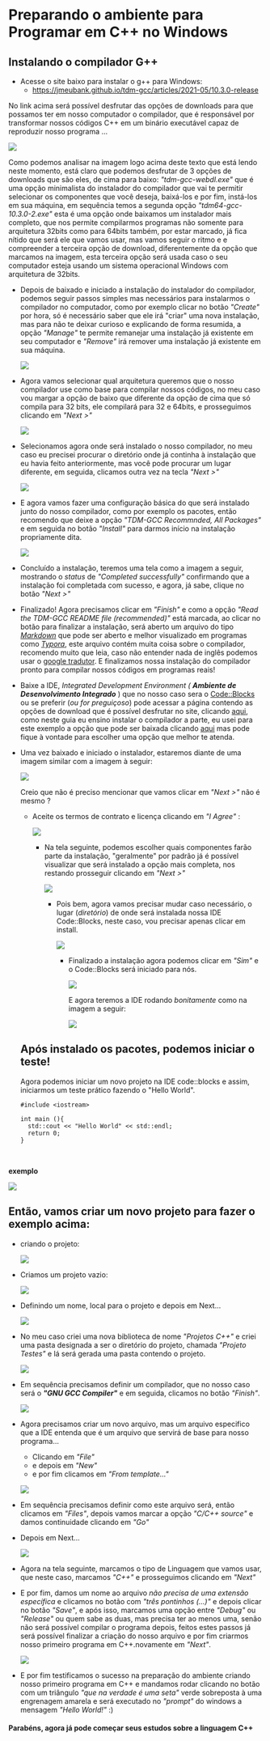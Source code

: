 # Preparando o ambiente para Programar em C++ no Windows 

## Instalando o compilador G++

* Acesse o site baixo para instalar o g++ para Windows:
  * https://jmeubank.github.io/tdm-gcc/articles/2021-05/10.3.0-release

No link acima será possível desfrutar das opções de downloads para que possamos ter em nosso computador o compilador, que é responsável por transformar nossos códigos C++ em um binário executável capaz de reproduzir nosso programa ...

![](./img/tdmgcc.png)

Como podemos analisar na imagem logo acima deste texto que está lendo neste momento, está claro que podemos desfrutar de 3 opções de downloads que são eles, de cima para baixo: *"tdm-gcc-webdl.exe"* que é uma opção minimalista do instalador do compilador que vai te permitir selecionar os componentes que você deseja, baixá-los e por fim, instá-los em sua máquina, em sequência temos a segunda opção *"tdm64-gcc-10.3.0-2.exe"* esta é uma opção onde baixamos um instalador mais completo, que nos permite compilarmos programas não somente para arquitetura 32bits como para 64bits também, por estar marcado, já fica nítido que será ele que vamos usar, mas vamos seguir o ritmo e e compreender a terceira opção de download, diferentemente da opção que marcamos na imagem, esta terceira opção será usada caso o seu computador esteja usando um sistema operacional Windows com arquitetura de 32bits.

* Depois de baixado e iniciado a instalação do instalador do compilador, podemos seguir passos simples mas necessários para instalarmos o compilador no computador, como por exemplo clicar no botão *"Create"* por hora, só é necessário saber que ele irá "criar" uma nova instalação, mas para não te deixar curioso e explicando de forma resumida, a opção *"Manage"* te permite remanejar uma instalação já existente em seu computador e *"Remove"* irá remover uma instalação já existente em sua máquina.

  ![](./img/tdm-setup.png)

* Agora vamos selecionar qual arquitetura queremos que o nosso compilador use como base para compilar nossos códigos, no meu caso vou margar a opção de baixo que diferente da opção de cima que só compila para 32 bits, ele compilará para 32 e 64bits, e prosseguimos clicando em *"Next >"*

  ![](./img/gccarch.png)

* Selecionamos agora onde será instalado o nosso compilador, no meu caso eu precisei procurar o diretório onde já continha à instalação que eu havia feito anteriormente, mas você pode procurar um lugar diferente, em seguida, clicamos outra vez na tecla *"Next >"*

  ![](./img/dirsetup.png)

* E agora vamos fazer uma configuração básica do que será instalado junto do nosso compilador, como por exemplo os pacotes, então recomendo que deixe a opção *"TDM-GCC Recommnded, All Packages"* e em seguida no botão *"Install"* para darmos início na instalação propriamente dita.

  ![](./img/instalation.png)

* Concluído a instalação, teremos uma tela como a imagem a seguir, mostrando o *status* de *"Completed successfully"* confirmando que a instalação foi completada com sucesso, e agora, já sabe, clique no botão *"Next >"*

* Finalizado! Agora precisamos clicar em *"Finish"* e como a opção *"Read the TDM-GCC README file (recommended)"* está marcada, ao clicar no botão para finalizar a instalação, será aberto um arquivo do tipo [*Markdown*](https://pt.wikipedia.org/wiki/Markdown) que pode ser aberto e melhor visualizado em programas como [*Typora*](https://typora.io/), este arquivo contém muita coisa sobre o compilador, recomendo muito que leia, caso não entender nada de inglês podemos usar o [google tradutor](https://translate.google.com.br/?hl=pt-BR). E finalizamos nossa instalação do compilador pronto para compilar nossos códigos em programas reais!

* Baixe a IDE, *Integrated Development Environment (*  ***Ambiente de Desenvolvimento Integrado*** ) que no nosso caso sera o [Code::Blocks](https://www.codeblocks.org/) ou se preferir (*ou for preguiçoso*) pode acessar a página contendo as opções de download que é possível desfrutar no site, clicando [aqui](https://www.fosshub.com/Code-Blocks.html?dwl=codeblocks-20.03-setup.exe), como neste guia eu ensino instalar o compilador a parte, eu usei para este exemplo a opção que pode ser baixada clicando [aqui](https://www.fosshub.com/Code-Blocks.html?dwl=codeblocks-20.03-setup.exe) mas pode fique à vontade para escolher uma opção que melhor te atenda.

* Uma vez baixado e iniciado o instalador, estaremos diante de uma imagem similar com a imagem à seguir:

  ![](./img/codeblocks1.png)

  Creio que não é preciso mencionar que vamos clicar em *"Next >"* não é mesmo ?

  * Aceite os termos de contrato e licença clicando em *"I Agree"* :

    ![](./img/codeblocks2.png)

    * Na tela seguinte, podemos escolher quais componentes farão parte da instalação, "geralmente" por padrão já é possível visualizar que será instalado a opção mais completa, nos restando prosseguir clicando em *"Next >"*

      ![](./img/codeblocks3.png)

      * Pois bem, agora vamos precisar mudar caso necessário, o lugar (*diretório*) de onde será instalada nossa IDE Code::Blocks, neste caso, vou precisar apenas clicar em install.

        ![](./img/codeblocks4.png)

        * Finalizado a instalação agora podemos clicar em *"Sim"* e o Code::Blocks será iniciado para nós.

          ![](./img/codeblocks5.png)

          E agora teremos a IDE rodando *bonitamente* como na imagem a seguir:

          ![](./img/codeblocks6.png)

  ## Após instalado os pacotes, podemos iniciar o teste!

  Agora podemos iniciar um novo projeto na IDE code::blocks e assim, iniciarmos um teste prático fazendo o "Hello World".

  

  ```
  #include <iostream>
  
  int main (){
  	std::cout << "Hello World" << std::endl;
  	return 0;
  }
  ```

  ​			

**exemplo**

![](./img/helloworld.png)



## Então, vamos criar um novo projeto para fazer o exemplo acima:

* criando o projeto:

  ![](./img/newproject.png)

  

* Criamos um projeto vazio:

  ![](./img/empty.png)

  

* Definindo um nome, local para o projeto e depois em Next...

  ![](./img/setname.png)

* No meu caso criei uma nova biblioteca de nome *"Projetos C++"* e criei uma pasta designada a ser o diretório do projeto, chamada *"Projeto Testes"* e lá será gerada uma pasta contendo o projeto.

  ![](./img/folder.png)

* Em sequência precisamos definir um compilador, que no nosso caso será o ***"GNU GCC Compiler"*** e em seguida, clicamos no botão *"Finish"*.

  ![](./img/compiler.png)

* Agora precisamos criar um novo arquivo, mas um arquivo especifico que a IDE entenda que é um arquivo que servirá de base para nosso programa...

  * Clicando em *"File"*
  * e depois em *"New"*
  * e por fim clicamos em *"From template..."*

  ![](./img/file.png)

* Em sequência precisamos definir como este arquivo será, então clicamos em *"Files"*, depois vamos marcar a opção *"C/C++ source"* e damos continuidade clicando em *"Go"*

* Depois em Next...

  ![](./img/next.png)

* Agora na tela seguinte, marcamos o tipo de Linguagem que vamos usar, que neste caso, marcamos *"C++"* e prosseguimos clicando em *"Next"*

* E por fim, damos um nome ao arquivo *não precisa de uma extensão específica* e clicamos no botão com *"três pontinhos (...)"*  e depois clicar no botão *"Save"*, e após isso, marcamos uma opção entre *"Debug"* ou *"Release"* ou quem sabe as duas, mas precisa ter ao menos uma, senão não será possível compilar o programa depois, feitos estes passos já será possível finalizar a criação do nosso arquivo e por fim criarmos nosso primeiro programa em C++.novamente em *"Next"*.

  ![](./img/setname.png)

* E por fim testificamos o sucesso na preparação do ambiente criando nosso primeiro programa em C++ e mandamos rodar clicando no botão com um triângulo *"que na verdade é uma seta"*  verde sobreposta à uma engrenagem amarela e será executado no *"prompt"* do windows a mensagem *"Hello World!"* :) 



#### Parabéns, agora já pode começar seus estudos sobre a linguagem C++


